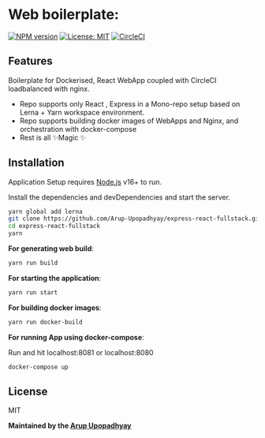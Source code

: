 # Web boilerplate:

[![NPM version][npm-image]][npm-url] [![License: MIT][mit-badge]][mit-link] [![CircleCI][circleci-part-one]][circleci-part-two]

## Features

Boilerplate for Dockerised, React WebApp coupled with CircleCI loadbalanced with nginx.

- Repo supports only React , Express in a Mono-repo setup based on Lerna + Yarn workspace environment.
- Repo supports building docker images of WebApps and Nginx, and orchestration with docker-compose
- Rest is all ✨Magic ✨

## Installation

Application Setup requires [Node.js](https://nodejs.org/) v16+ to run.

Install the dependencies and devDependencies and start the server.

```sh
yarn global add lerna
git clone https://github.com/Arup-Upopadhyay/express-react-fullstack.git
cd express-react-fullstack
yarn
```

**For generating web build**:

```sh
yarn run build
```

**For starting the application**:

```sh
yarn run start
```

**For building docker images**:

```sh
yarn run docker-build
```

**For running App using docker-compose**:

Run and hit localhost:8081 or localhost:8080

```sh
docker-compose up
```

## License

MIT

**Maintained by the [Arup Upopadhyay]**

[//]: # "These are reference links used in the body of this note and get stripped out when the markdown processor does its job. There is no need to format nicely because it shouldn't be seen. Thanks SO - http://stackoverflow.com/questions/4823468/store-comments-in-markdown-syntax"
[arup upopadhyay]: https://www.linkedin.com/in/arupupopadhyay/
[npm-url]: https://npmjs.org/package/eslint-plugin-react
[npm-image]: https://img.shields.io/npm/v/eslint-plugin-react.svg
[circleci-part-one]: https://circleci.com/gh/Arup-Upopadhyay/Web-CircleCI-Boilerplate/tree/main.svg?style=svg
[circleci-part-two]: https://circleci.com/gh/Arup-Upopadhyay/Web-CircleCI-Boilerplate/tree/main
[mit-badge]: https://img.shields.io/badge/License-MIT-green.svg
[mit-link]: https://opensource.org/licenses/MIT
